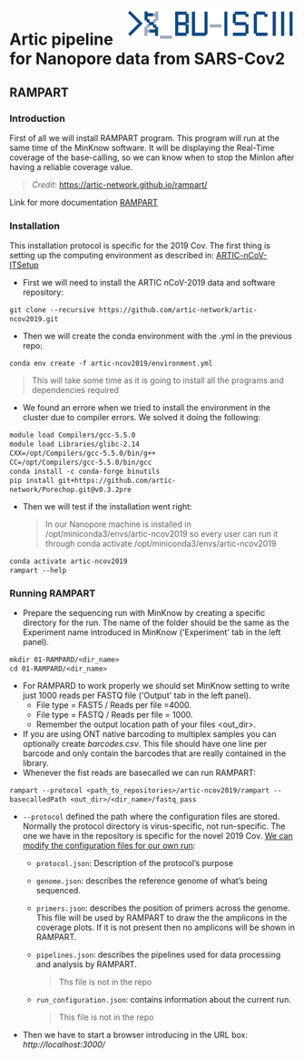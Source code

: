 <img src="../BU_ISCIII_logo.png" alt="logo" width="300" align="right"/>

# Artic pipeline for Nanopore data from SARS-Cov2
## RAMPART
### Introduction
First of all we will install RAMPART program. This program will run at the same time of the MinKnow software. It will be displaying the Real-Time coverage of the base-calling, so we can know when to stop the MinIon after having a reliable coverage value.
>_Credit_: https://artic-network.github.io/rampart/

Link for more documentation [RAMPART](https://artic.network/ncov-2019/ncov2019-using-rampart.html)

### Installation
This installation protocol is specific for the 2019 Cov. The first thing is setting up the computing environment as described in: [ ARTIC-nCoV-ITSetup](https://artic.network/ncov-2019/ncov2019-it-setup.html)

* First we will need to install the ARTIC nCoV-2019 data and software repository:
```
git clone --recursive https://github.com/artic-network/artic-ncov2019.git
```
* Then we will create the conda environment with the .yml in the previous repo:
```
conda env create -f artic-ncov2019/environment.yml
```
  >This will take some time as it is going to install all the programs and dependencies required

  * We found an errore when we tried to install the environment in the cluster due to compiler errors. We solved it doing the following:
  ```
  module load Compilers/gcc-5.5.0
  module load Libraries/glibc-2.14
  CXX=/opt/Compilers/gcc-5.5.0/bin/g++
  CC=/opt/Compilers/gcc-5.5.0/bin/gcc
  conda install -c conda-forge binutils
  pip install git+https://github.com/artic-network/Porechop.git@v0.3.2pre
  ```

* Then we will test if the installation went right:
  >In our Nanopore machine is installed in /opt/miniconda3/envs/artic-ncov2019 so every user can run it through conda activate /opt/miniconda3/envs/artic-ncov2019
```
conda activate artic-ncov2019
rampart --help
```

### Running RAMPART
* Prepare the sequencing run with MinKnow by creating a specific directory for the run. The name of the folder should be the same as the Experiment name introduced in MinKnow ('Experiment' tab in the left panel).
```
mkdir 01-RAMPARD/<dir_name>
cd 01-RAMPARD/<dir_name>
```
* For RAMPARD to work properly we should set MinKnow setting to write just 1000 reads per FASTQ file ('Output' tab in the left panel).
  * File type = FAST5 / Reads per file =4000.
  * File type = FASTQ / Reads per file = 1000.
  * Remember the output location path of your files <out_dir>.
* If you are using ONT native barcoding to multiplex samples you can optionally create _barcodes.csv_. This file should have one line per barcode and only contain the barcodes that are really contained in the library.
* Whenever the fist reads are basecalled we can run RAMPART:
```
rampart --protocol <path_to_repositories>/artic-ncov2019/rampart --basecalledPath <out_dir>/<dir_name>/fastq_pass
```
  * `--protocol` defined the path where the configuration files are stored. Normally the protocol directory is virus-specific, not run-specific. The one we have in the repository is specific for the novel 2019 Cov. [We can modify the configuration files for our own run](https://artic-network.github.io/rampart/docs/protocols):
    * `protocol.json`: Description of the protocol’s purpose
    * `genome.json`: describes the reference genome of what’s being sequenced.
    * `primers.json`: describes the position of primers across the genome. This file will be used by RAMPART to draw the the amplicons in the coverage plots. If it is not present then no amplicons will be shown in RAMPART.
    * `pipelines.json`: describes the pipelines used for data processing and analysis by RAMPART.
      >Ths file is not in the repo

    * `run_configuration.json`: contains information about the current run.
      >This file is not in the repo

* Then we have to start a browser introducing in the URL box: _http://localhost:3000/_
